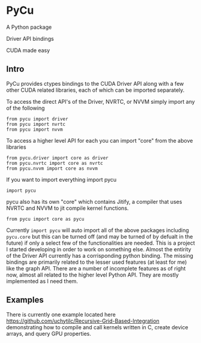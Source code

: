 # PyCu

A Python package

Driver API bindings

CUDA made easy

## Intro

PyCu provides ctypes bindings to the CUDA Driver API along with a few other CUDA related libraries, each of which can be imported separately.

To access the direct API's of the Driver, NVRTC, or NVVM simply import any of the following

```
from pycu import driver
from pycu import nvrtc
from pycu import nvvm
```

To access a higher level API for each you can import "core" from the above libraries

```
from pycu.driver import core as driver
from pycu.nvrtc import core as nvrtc
from pycu.nvvm import core as nvvm
```

If you want to import everything import pycu

```
import pycu
```

pycu also has its own "core" which contains Jitify, a compiler that uses NVRTC and NVVM to jit compile kernel functions.

```
from pycu import core as pycu
```

Currently ```import pycu``` will auto import all of the above packages including ```pycu.core``` but this can be turned off (and may be turned of by defualt in the future) if only a select few of the functionalities are needed. This is a project I started developing in order to work on something else. Almost the entirity of the Driver API currently has a corrisponding python binding. The missing bindings are primarily related to the lesser used features (at least for me) like the graph API. There are a number of incomplete features as of right now, almost all related to the higher level Python API. They are mostly implemented as I need them.

## Examples

There is currently one example located here https://github.com/uchytilc/Recursive-Grid-Based-Integration demonstrating how to compile and call kernels written in C, create device arrays, and query GPU properties.
